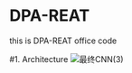 # DPA-REAT
this is DPA-REAT office code

#1. Architecture
![最终CNN(3)](https://github.com/user-attachments/assets/809508d2-45e6-4231-a1a9-0233c2c84e85)
